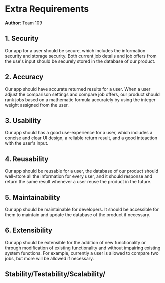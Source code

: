 # Extra Requirements

**Author**: Team 109

## 1. Security
Our app for a user should be secure, which includes the information security and storage security. Both current job details and job offers from the use's input should be securely stored in the database of our product.

## 2. Accuracy
Our app should have accurate returned results for a user. When a user adjust the comparison settings and compare job offers, our product should rank jobs based on a mathematic formula accurately by using the integer weight assigned from the user.

## 3. Usability
Our app should has a good use-experience for a user, which includes a concise and clear UI design, a reliable return result, and a good inteaction with the user's input.

## 4. Reusability
Our app should be reusable for a user, the database of our product should well-store all the information for every user, and it should response and return the same result whenever a user reuse the product in the future. 

## 5. Maintainability
Our app should be maintainable for developers. It should be accessible for them to maintain and update the database of the product if necessary.

## 6. Extensibility
Our app should be extensible for the addition of new functionality or through modification of existing functionality and without impairing existing system functions. For example, currently a user is allowed to compare two jobs, but more will be allowed if necessary. 

## Stability/Testability/Scalability/


